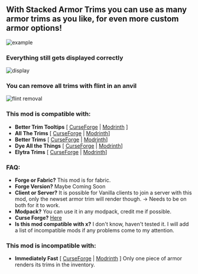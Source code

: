 ## With Stacked Armor Trims you can use as many armor trims as you like, for even more custom armor options!
![example](https://i.postimg.cc/MHscFPHL/2023-02-11-16-32-29.png)

### Everything still gets displayed correctly
![display](https://i.postimg.cc/qq9trtcc/2023-02-11-16-32-40.png)

### You can remove all trims with flint in an anvil
![flint removal](https://i.postimg.cc/Hk3ycLTm/2023-02-11-16-32-58.png)

### This mod is compatible with:
+ **Better Trim Tooltips** [ [CurseForge](https://www.curseforge.com/minecraft/mc-mods/better-trim-tooltips) | [Modrinth](https://modrinth.com/mod/better-trim-tooltips) ]
+ **All The Trims** [ [CurseForge](https://www.curseforge.com/minecraft/mc-mods/all-the-trims) | [Modrinth](https://modrinth.com/mod/allthetrims)]
+ **Better Trims** [ [CurseForge](https://www.curseforge.com/minecraft/mc-mods/better-trims) | [Modrinth](https://modrinth.com/mod/bettertrims)]
+ **Dye All the Things** [ [CurseForge](https://www.curseforge.com/minecraft/mc-mods/dyeallthethings) | [Modrinth](https://modrinth.com/mod/dyeallthethings)]
+ **Elytra Trims** [ [CurseForge](https://www.curseforge.com/minecraft/mc-mods/elytra-trims) | [Modrinth](https://modrinth.com/mod/elytra-trims)]

### FAQ:
+ **Forge or Fabric?** This mod is for fabric.
+ **Forge Version?** Maybe Coming Soon
+ **Client or Server?** It is possible for Vanilla clients to join a server with this mod, only the newset armor trim will render though. -> Needs to be on both for it to work.
+ **Modpack?** You can use it in any modpack, credit me if possible.
+ **Curse Forge?** [Here](https://legacy.curseforge.com/minecraft/mc-mods/stacked-armor-trims)
+ **Is this mod compatible with x?** I don't know, haven't tested it. I will add a list of incompatible mods if any problems come to my attention.

### This mod is incompatible with:
+ **Immediately Fast** [ [CurseForge](https://www.curseforge.com/minecraft/mc-mods/immediatelyfast) | [Modrinth](https://modrinth.com/mod/immediatelyfast) ] Only one piece of armor renders its trims in the inventory.
